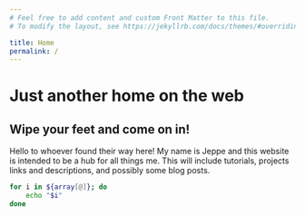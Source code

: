 ```yaml
---
# Feel free to add content and custom Front Matter to this file.
# To modify the layout, see https://jekyllrb.com/docs/themes/#overriding-theme-defaults

title: Home
permalink: /
---
```


# Just another home on the web

## Wipe your feet and come on in!

Hello to whoever found their way here! My name is Jeppe and this website is intended to be a hub for all things me. This will include tutorials, projects links and descriptions, and possibly some blog posts.

```bash
for i in ${array[@]}; do
	echo "$i"
done
```
